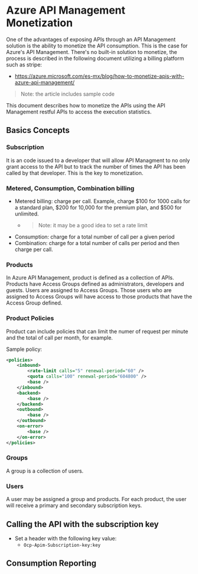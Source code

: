 # Azure API Management Monetization

One of the advantages of exposing APIs through an API Management solution is the ability to monetize the API consumption. This is the case for Azure's API Management. There's no built-in solution to monetize, the process is described in the following document utilizing a billing platform such as stripe:

- https://azure.microsoft.com/es-mx/blog/how-to-monetize-apis-with-azure-api-management/

> Note: the article includes sample code

This document describes how to monetize the APIs using the API Management restful APIs to access the execution statistics.

## Basics Concepts

### Subscription

It is an code issued to a developer that will allow API Managment to no only grant access to the API but to track the number of times the API has been called by that developer. This is the key to monetization.

### Metered, Consumption, Combination billing

- Metered billing: charge per call. Example, charge $100 for 1000 calls for a standard plan, $200 for 10,000 for the premium plan, and $500 for unlimited.
  - > Note: it may be a good idea to set a rate limit
- Consumption: charge for a total number of call per a given period
- Combination: charge for a total number of calls per period and then charge per call.

### Products

In Azure API Management, product is defined as a collection of APIs. Products have Access Groups defined as administrators, developers and guests. Users are assigned to Access Groups. Those users who are assigned to Access Groups will have access to those products that have the Access Group defined.

### Product Policies

Product can include policies that can limit the numer of request per minute and the total of call per month, for example.

Sample policy:

```xml
<policies>
    <inbound>
        <rate-limit calls="5" renewal-period="60" />
        <quota calls="100" renewal-period="604800" />
        <base />
    </inbound>
    <backend>
        <base />
    </backend>
    <outbound>
        <base />
    </outbound>
    <on-error>
        <base />
    </on-error>
</policies>
```

### Groups

A group is a collection of users.

### Users

A user may be assigned a group and products. For each product, the user will receive a primary and secondary subscription keys.

## Calling the API with the subscription key

- Set a header with the following key value:
  - ```Ocp-Apim-Subscription-key:key```

## Consumption Reporting

